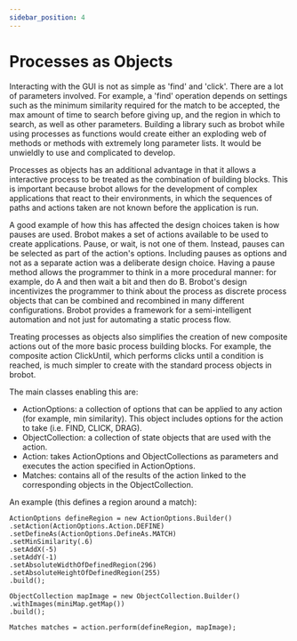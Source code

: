 ```yaml
---
sidebar_position: 4
---
```


# Processes as Objects

Interacting with the GUI is not as simple as 'find' and 'click'. There are a lot of
parameters involved. For example, a 'find' operation depends on settings such as the
minimum similarity required for the match to be accepted, the max amount of time to
search before giving up, and the region in which to search, as well as other parameters.
Building a library such as brobot while using processes as functions would create either an
exploding web of methods or methods with extremely long parameter lists. It would be
unwieldly to use and complicated to develop.

Processes as objects has an additional advantage in that it allows a interactive process
to be treated as the combination of building blocks. This is important because brobot
allows for the development of complex applications that react to their environments,
in which the sequences of paths and actions taken are not known before the application
is run. 

A good example of how this has affected the design choices taken is how pauses
are used. Brobot makes a set of actions available to be used to create 
applications. Pause, or wait, is not one of them. Instead, pauses can be selected
as part of the action's options. 
Including pauses as options and not as a separate action was a deliberate design choice.
Having a pause method allows the programmer to think in a more procedural manner: for example,
do A and then wait a bit and then do B. Brobot's design incentivizes the
programmer to think about the process as discrete process objects that can be combined and
recombined in many different configurations. Brobot provides a framework for a semi-intelligent
automation and not just for automating a static process flow.

Treating processes as objects also simplifies the creation of new composite actions out of the
more basic process building blocks. For example, the composite action ClickUntil, which performs
clicks until a condition is reached, is much simpler to create with the standard process
objects in brobot.

The main classes enabling this are:
- ActionOptions: a collection of options that can be applied to any action (for example, min similarity).
  This object includes options for the action to take (i.e. FIND, CLICK, DRAG).
- ObjectCollection: a collection of state objects that are used with the action.
- Action: takes ActionOptions and ObjectCollections as parameters and executes the action specified
  in ActionOptions.
- Matches: contains all of the results of the action linked to the corresponding objects in the
  ObjectCollection.

An example (this defines a region around a match):
```
ActionOptions defineRegion = new ActionOptions.Builder()
.setAction(ActionOptions.Action.DEFINE)
.setDefineAs(ActionOptions.DefineAs.MATCH)
.setMinSimilarity(.6)
.setAddX(-5)
.setAddY(-1)
.setAbsoluteWidthOfDefinedRegion(296)
.setAbsoluteHeightOfDefinedRegion(255)
.build();

ObjectCollection mapImage = new ObjectCollection.Builder()
.withImages(miniMap.getMap())
.build();

Matches matches = action.perform(defineRegion, mapImage);
```
